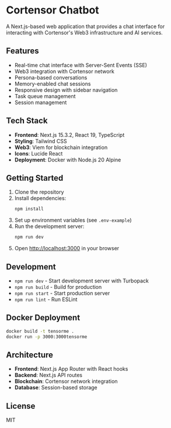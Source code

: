 # Cortensor Chatbot

A Next.js-based web application that provides a chat interface for interacting with Cortensor's Web3 infrastructure and AI services.

## Features

- Real-time chat interface with Server-Sent Events (SSE)
- Web3 integration with Cortensor network
- Persona-based conversations
- Memory-enabled chat sessions
- Responsive design with sidebar navigation
- Task queue management
- Session management

## Tech Stack

- **Frontend**: Next.js 15.3.2, React 19, TypeScript
- **Styling**: Tailwind CSS
- **Web3**: Viem for blockchain integration
- **Icons**: Lucide React
- **Deployment**: Docker with Node.js 20 Alpine

## Getting Started

1. Clone the repository
2. Install dependencies:
   ```bash
   npm install
   ```
3. Set up environment variables (see `.env-example`)
4. Run the development server:
   ```bash
   npm run dev
   ```
5. Open [http://localhost:3000](http://localhost:3000) in your browser

## Development

- `npm run dev` - Start development server with Turbopack
- `npm run build` - Build for production
- `npm run start` - Start production server
- `npm run lint` - Run ESLint

## Docker Deployment

```bash
docker build -t tensorme .
docker run -p 3000:3000tensorme 
```

## Architecture

- **Frontend**: Next.js App Router with React hooks
- **Backend**: Next.js API routes
- **Blockchain**: Cortensor network integration
- **Database**: Session-based storage

## License

MIT

